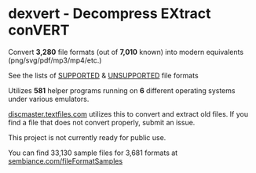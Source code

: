 # dexvert - **D**ecompress **EX**tract con**VERT**
Convert **3,280** file formats (out of **7,010** known) into modern equivalents (png/svg/pdf/mp3/mp4/etc.)

See the lists of [SUPPORTED](SUPPORTED.md) & [UNSUPPORTED](UNSUPPORTED.md) file formats

Utilizes **581** helper programs running on **6** different operating systems under various emulators.

[discmaster.textfiles.com](http://discmaster.textfiles.com/) utilizes this to convert and extract old files. If you find a file that does not convert properly, submit an issue.

This project is not currently ready for public use.

You can find 33,130 sample files for 3,681 formats at [sembiance.com/fileFormatSamples](https://sembiance.com/fileFormatSamples/)
